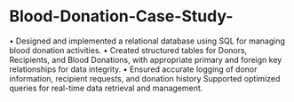 # Blood-Donation-Case-Study-
•	Designed and implemented a relational database using SQL for managing blood donation activities.
•	Created structured tables for Donors, Recipients, and Blood Donations, with appropriate primary and foreign key relationships for data integrity.
•	Ensured accurate logging of donor information, recipient requests, and donation history Supported optimized queries for real-time data retrieval and management.
